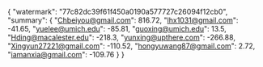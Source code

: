 {
    "watermark": "77c82dc39f61f450a0190a577727c26094f12cb0", 
    "summary": {
        "Chbeiyou@gmail.com": 816.72, 
        "lhx1031@gmail.com": -41.65, 
        "yuelee@umich.edu": -85.81, 
        "guoxing@umich.edu": 13.5, 
        "Hding@macalester.edu": -218.3, 
        "yunxing@upthere.com": -266.88, 
        "Xingyun27221@gmail.com": -110.52, 
        "hongyuwang87@gmail.com": 2.72, 
        "iamanxia@gmail.com": -109.76
    }
}